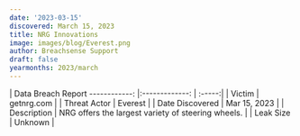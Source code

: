 ```yaml
---
date: '2023-03-15'
discovered: March 15, 2023
title: NRG Innovations
image: images/blog/Everest.png
author: Breachsense Support
draft: false
yearmonths: 2023/march
---
```



| Data Breach Report
------------:     |:-------------:    | :-----:|
| Victim      | getnrg.com      | 
| Threat Actor      | Everest      | 
| Date Discovered      | Mar 15, 2023      | 
| Description      | NRG offers the largest variety of steering wheels.      | 
| Leak Size      | Unknown      | 

